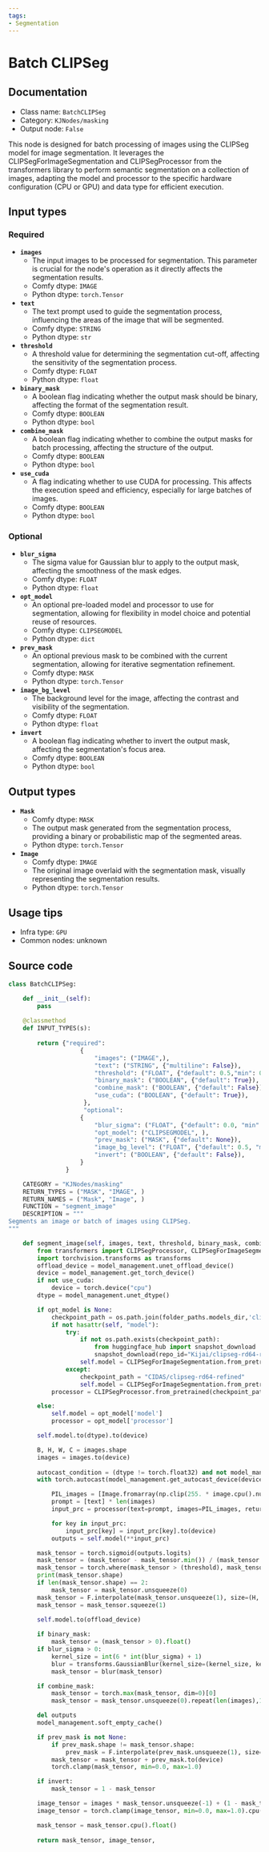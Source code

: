 ```yaml
---
tags:
- Segmentation
---
```


# Batch CLIPSeg
## Documentation
- Class name: `BatchCLIPSeg`
- Category: `KJNodes/masking`
- Output node: `False`

This node is designed for batch processing of images using the CLIPSeg model for image segmentation. It leverages the CLIPSegForImageSegmentation and CLIPSegProcessor from the transformers library to perform semantic segmentation on a collection of images, adapting the model and processor to the specific hardware configuration (CPU or GPU) and data type for efficient execution.
## Input types
### Required
- **`images`**
    - The input images to be processed for segmentation. This parameter is crucial for the node's operation as it directly affects the segmentation results.
    - Comfy dtype: `IMAGE`
    - Python dtype: `torch.Tensor`
- **`text`**
    - The text prompt used to guide the segmentation process, influencing the areas of the image that will be segmented.
    - Comfy dtype: `STRING`
    - Python dtype: `str`
- **`threshold`**
    - A threshold value for determining the segmentation cut-off, affecting the sensitivity of the segmentation process.
    - Comfy dtype: `FLOAT`
    - Python dtype: `float`
- **`binary_mask`**
    - A boolean flag indicating whether the output mask should be binary, affecting the format of the segmentation result.
    - Comfy dtype: `BOOLEAN`
    - Python dtype: `bool`
- **`combine_mask`**
    - A boolean flag indicating whether to combine the output masks for batch processing, affecting the structure of the output.
    - Comfy dtype: `BOOLEAN`
    - Python dtype: `bool`
- **`use_cuda`**
    - A flag indicating whether to use CUDA for processing. This affects the execution speed and efficiency, especially for large batches of images.
    - Comfy dtype: `BOOLEAN`
    - Python dtype: `bool`
### Optional
- **`blur_sigma`**
    - The sigma value for Gaussian blur to apply to the output mask, affecting the smoothness of the mask edges.
    - Comfy dtype: `FLOAT`
    - Python dtype: `float`
- **`opt_model`**
    - An optional pre-loaded model and processor to use for segmentation, allowing for flexibility in model choice and potential reuse of resources.
    - Comfy dtype: `CLIPSEGMODEL`
    - Python dtype: `dict`
- **`prev_mask`**
    - An optional previous mask to be combined with the current segmentation, allowing for iterative segmentation refinement.
    - Comfy dtype: `MASK`
    - Python dtype: `torch.Tensor`
- **`image_bg_level`**
    - The background level for the image, affecting the contrast and visibility of the segmentation.
    - Comfy dtype: `FLOAT`
    - Python dtype: `float`
- **`invert`**
    - A boolean flag indicating whether to invert the output mask, affecting the segmentation's focus area.
    - Comfy dtype: `BOOLEAN`
    - Python dtype: `bool`
## Output types
- **`Mask`**
    - Comfy dtype: `MASK`
    - The output mask generated from the segmentation process, providing a binary or probabilistic map of the segmented areas.
    - Python dtype: `torch.Tensor`
- **`Image`**
    - Comfy dtype: `IMAGE`
    - The original image overlaid with the segmentation mask, visually representing the segmentation results.
    - Python dtype: `torch.Tensor`
## Usage tips
- Infra type: `GPU`
- Common nodes: unknown


## Source code
```python
class BatchCLIPSeg:

    def __init__(self):
        pass
    
    @classmethod
    def INPUT_TYPES(s):
       
        return {"required":
                    {
                        "images": ("IMAGE",),
                        "text": ("STRING", {"multiline": False}),
                        "threshold": ("FLOAT", {"default": 0.5,"min": 0.0, "max": 10.0, "step": 0.001}),
                        "binary_mask": ("BOOLEAN", {"default": True}),
                        "combine_mask": ("BOOLEAN", {"default": False}),
                        "use_cuda": ("BOOLEAN", {"default": True}),
                     },
                     "optional":
                    {
                        "blur_sigma": ("FLOAT", {"default": 0.0, "min": 0.0, "max": 100.0, "step": 0.1}),
                        "opt_model": ("CLIPSEGMODEL", ),
                        "prev_mask": ("MASK", {"default": None}),
                        "image_bg_level": ("FLOAT", {"default": 0.5, "min": 0.0, "max": 1.0, "step": 0.01}),
                        "invert": ("BOOLEAN", {"default": False}),
                    }
                }

    CATEGORY = "KJNodes/masking"
    RETURN_TYPES = ("MASK", "IMAGE", )
    RETURN_NAMES = ("Mask", "Image", )
    FUNCTION = "segment_image"
    DESCRIPTION = """
Segments an image or batch of images using CLIPSeg.
"""

    def segment_image(self, images, text, threshold, binary_mask, combine_mask, use_cuda, blur_sigma=0.0, opt_model=None, prev_mask=None, invert= False, image_bg_level=0.5):
        from transformers import CLIPSegProcessor, CLIPSegForImageSegmentation
        import torchvision.transforms as transforms
        offload_device = model_management.unet_offload_device()
        device = model_management.get_torch_device()
        if not use_cuda:
            device = torch.device("cpu")
        dtype = model_management.unet_dtype()

        if opt_model is None:
            checkpoint_path = os.path.join(folder_paths.models_dir,'clip_seg', 'clipseg-rd64-refined-fp16')
            if not hasattr(self, "model"):
                try:
                    if not os.path.exists(checkpoint_path):
                        from huggingface_hub import snapshot_download
                        snapshot_download(repo_id="Kijai/clipseg-rd64-refined-fp16", local_dir=checkpoint_path, local_dir_use_symlinks=False)
                    self.model = CLIPSegForImageSegmentation.from_pretrained(checkpoint_path)
                except:
                    checkpoint_path = "CIDAS/clipseg-rd64-refined"
                    self.model = CLIPSegForImageSegmentation.from_pretrained(checkpoint_path)
            processor = CLIPSegProcessor.from_pretrained(checkpoint_path)

        else:
            self.model = opt_model['model']
            processor = opt_model['processor']

        self.model.to(dtype).to(device)

        B, H, W, C = images.shape
        images = images.to(device)
        
        autocast_condition = (dtype != torch.float32) and not model_management.is_device_mps(device)
        with torch.autocast(model_management.get_autocast_device(device), dtype=dtype) if autocast_condition else nullcontext():

            PIL_images = [Image.fromarray(np.clip(255. * image.cpu().numpy().squeeze(), 0, 255).astype(np.uint8)) for image in images ]
            prompt = [text] * len(images)
            input_prc = processor(text=prompt, images=PIL_images, return_tensors="pt")

            for key in input_prc:
                input_prc[key] = input_prc[key].to(device)
            outputs = self.model(**input_prc)

        mask_tensor = torch.sigmoid(outputs.logits)
        mask_tensor = (mask_tensor - mask_tensor.min()) / (mask_tensor.max() - mask_tensor.min())
        mask_tensor = torch.where(mask_tensor > (threshold), mask_tensor, torch.tensor(0, dtype=torch.float))
        print(mask_tensor.shape)
        if len(mask_tensor.shape) == 2:
            mask_tensor = mask_tensor.unsqueeze(0)
        mask_tensor = F.interpolate(mask_tensor.unsqueeze(1), size=(H, W), mode='nearest')
        mask_tensor = mask_tensor.squeeze(1)

        self.model.to(offload_device)
        
        if binary_mask:
            mask_tensor = (mask_tensor > 0).float()
        if blur_sigma > 0:
            kernel_size = int(6 * int(blur_sigma) + 1) 
            blur = transforms.GaussianBlur(kernel_size=(kernel_size, kernel_size), sigma=(blur_sigma, blur_sigma))
            mask_tensor = blur(mask_tensor)

        if combine_mask:
            mask_tensor = torch.max(mask_tensor, dim=0)[0]
            mask_tensor = mask_tensor.unsqueeze(0).repeat(len(images),1,1)

        del outputs
        model_management.soft_empty_cache()

        if prev_mask is not None:
            if prev_mask.shape != mask_tensor.shape:
                prev_mask = F.interpolate(prev_mask.unsqueeze(1), size=(H, W), mode='nearest')
            mask_tensor = mask_tensor + prev_mask.to(device)
            torch.clamp(mask_tensor, min=0.0, max=1.0)

        if invert:
            mask_tensor = 1 - mask_tensor

        image_tensor = images * mask_tensor.unsqueeze(-1) + (1 - mask_tensor.unsqueeze(-1)) * image_bg_level
        image_tensor = torch.clamp(image_tensor, min=0.0, max=1.0).cpu().float()

        mask_tensor = mask_tensor.cpu().float()
    
        return mask_tensor, image_tensor, 

```
